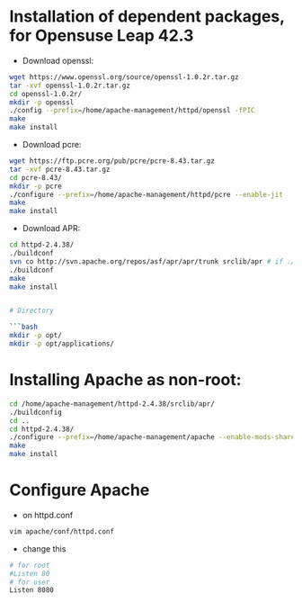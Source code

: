 # Installation of dependent packages, for Opensuse Leap 42.3

- Download openssl:

```bash
wget https://www.openssl.org/source/openssl-1.0.2r.tar.gz
tar -xvf openssl-1.0.2r.tar.gz
cd openssl-1.0.2r/
mkdir -p openssl
./config --prefix=/home/apache-management/httpd/openssl -fPIC
make 
make install

```

- Download pcre:

```bash
wget https://ftp.pcre.org/pub/pcre/pcre-8.43.tar.gz
tar -xvf pcre-8.43.tar.gz
cd pcre-8.43/
mkdir -p pcre
./configure --prefix=/home/apache-management/httpd/pcre --enable-jit
make
make install
```

- Download APR:

```bash
cd httpd-2.4.38/
./buildconf
svn co http://svn.apache.org/repos/asf/apr/apr/trunk srclib/apr # if ./building is not started
./buildconf
make 
make install


# Directory

```bash
mkdir -p opt/
mkdir -p opt/applications/
```

# Installing Apache as non-root:

```bash
cd /home/apache-management/httpd-2.4.38/srclib/apr/
./buildconfig
cd ..
cd httpd-2.4.38/
./configure --prefix=/home/apache-management/apache --enable-mods-shared=all --enable-ssl --enable-sslstatic-lib-debs --with-ssh=/home/apache-management/openssl --with-pcre=/home/apache-management/pcre --enable-suexec --enable-so --with-includet-arp --enable-mpms-shared=all --enable-proxy --enable-proxy-http --enable-proxy-connect --enable-proxy-ajp --enable-rewrite --with-zlib --with-included-apr
make
make install
```
# Configure Apache
- on httpd.conf
```bash
vim apache/conf/httpd.conf
```
- change this

```bash
# for root
#Listen 80
# for user
Listen 8080
```



